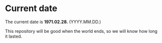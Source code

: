 # Current date

The current date is **1971.02.28.** (YYYY.MM.DD.)

This repository will be good when the world ends, so we will know how long it lasted.